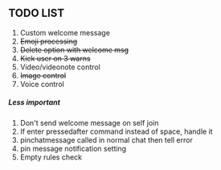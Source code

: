 ## TODO LIST

1. Custom welcome message
2. ~~Emoji processing~~
3. ~~Delete option with welcome msg~~
4. ~~Kick user on 3 warns~~
5. Video/videonote control
6. ~~Image control~~
7. Voice control

##### Less important
1. Don't send welcome message on self join
2. If enter pressedafter command instead of space, handle it
3. pinchatmessage called in normal chat then tell error
4. pin message notification setting
5. Empty rules check